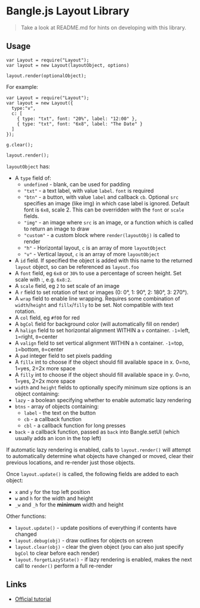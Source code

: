 Bangle.js Layout Library
========================

> Take a look at README.md for hints on developing with this library.

Usage
-----

```JS
var Layout = require("Layout");
var layout = new Layout(layoutObject, options)

layout.render(optionalObject);
```

For example:

```JS
var Layout = require("Layout");
var layout = new Layout({
  type:"v",
  c: [
    { type: "txt", font: "20%", label: "12:00" },
    { type: "txt", font: "6x8", label: "The Date" }
  ]
});

g.clear();

layout.render();
```

`layoutObject` has:

- A `type` field of:
  - `undefined` - blank, can be used for padding
  - `"txt"` - a text label, with value `label`. `font` is required
  - `"btn"` - a button, with value `label` and callback `cb`. Optional `src` specifies an image (like img) in which case label is ignored. Default font is `6x8`, scale 2. This can be overridden with the `font` or `scale` fields.
  - `"img"` - an image where `src` is an image, or a function which is called to return an image to draw
  - `"custom"` - a custom block where `render(layoutObj)` is called to render
  - `"h"` - Horizontal layout, `c` is an array of more `layoutObject`
  - `"v"` - Vertical layout, `c` is an array of more `layoutObject`
- A `id` field. If specified the object is added with this name to the returned `layout` object, so can be referenced as `layout.foo`
- A `font` field, eg `6x8` or `30%` to use a percentage of screen height. Set scale with :, e.g. `6x8:2`.
- A `scale` field, eg `2` to set scale of an image
- A `r` field to set rotation of text or images (0: 0°, 1: 90°, 2: 180°, 3: 270°).
- A `wrap` field to enable line wrapping. Requires some combination of `width`/`height` and `fillx`/`filly` to be set. Not compatible with text rotation.
- A `col` field, eg `#f00` for red
- A `bgCol` field for background color (will automatically fill on render)
- A `halign` field to set horizontal alignment WITHIN a `v` container. `-1`=left, `1`=right, `0`=center
- A `valign` field to set vertical alignment WITHIN a `h` container. `-1`=top, `1`=bottom, `0`=center
- A `pad` integer field to set pixels padding
- A `fillx` int to choose if the object should fill available space in x. 0=no, 1=yes, 2=2x more space
- A `filly` int to choose if the object should fill available space in y. 0=no, 1=yes, 2=2x more space
- `width` and `height` fields to optionally specify minimum size options is an object containing:
- `lazy` - a boolean specifying whether to enable automatic lazy rendering
- `btns` - array of objects containing:
  - `label` - the text on the button
  - `cb` - a callback function
  - `cbl` - a callback function for long presses
- `back` - a callback function, passed as `back` into Bangle.setUI (which usually adds an icon in the top left)

If automatic lazy rendering is enabled, calls to `layout.render()` will attempt to automatically determine what objects have changed or moved, clear their previous locations, and re-render just those objects.

Once `layout.update()` is called, the following fields are added to each object:

- `x` and `y` for the top left position
- `w` and `h` for the width and height
- `_w` and `_h` for the **minimum** width and height

Other functions:

- `layout.update()` - update positions of everything if contents have changed
- `layout.debug(obj)` - draw outlines for objects on screen
- `layout.clear(obj)` - clear the given object (you can also just specify `bgCol` to clear before each render)
- `layout.forgetLazyState()` - if lazy rendering is enabled, makes the next call to `render()` perform a full re-render

Links
-----

- [Official tutorial](https://www.espruino.com/Bangle.js+Layout)

